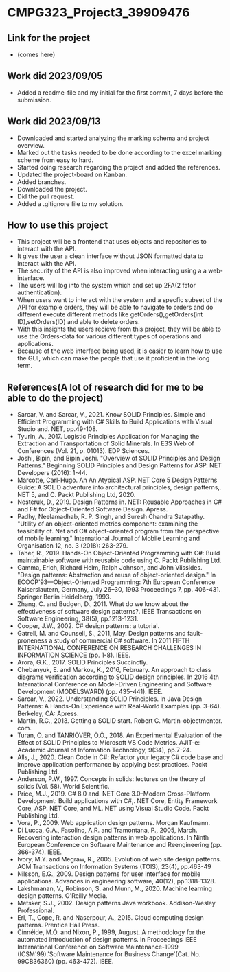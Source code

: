 # CMPG323_Project3_39909476
## Link for the project
- (comes here)
## Work did 2023/09/05
- Added a readme-file and my initial for the first commit, 7 days before the submission.
## Work did 2023/09/13
- Downloaded and started analyzing the marking schema and project overview.
- Marked out the tasks needed to be done according to the excel marking scheme from easy to hard.
- Started doing research regarding the project and added the references.
- Updated the project-board on Kanban.
- Added branches.
- Downloaded the project.
- Did the pull request.
- Added a .gitignore file to my solution.
## How to use this project
- This project will be a frontend that uses objects and repositories to interact with the API.
- It gives the user a clean interface without JSON formatted data to interact with the API.
- The security of the API is also improved when interacting using a a web-interface.
- The users will log into the system which and set up 2FA(2 fator authentication).
- When users want to interact with the system and a specfic subset of the API for example orders, they will be able to navigate to orders and do different execute different methods like getOrders(),getOrders(int ID),setOrders(ID) and able to delete orders.
- With this insights the users recieve from this project, they will be able to use the Orders-data for various different types of operations and applications.
- Because of the web interface being used, it is easier to learn how to use the GUI, which can make the people that use it proficient in the long term.
## References(A lot of research did for me to be able to do the project)
- Sarcar, V. and Sarcar, V., 2021. Know SOLID Principles. Simple and Efficient Programming with C# Skills to Build Applications with Visual Studio and. NET, pp.49-108.
- Tyurin, A., 2017. Logistic Principles Application for Managing the Extraction and Transportation of Solid Minerals. In E3S Web of Conferences (Vol. 21, p. 01013). EDP Sciences.
- Joshi, Bipin, and Bipin Joshi. "Overview of SOLID Principles and Design Patterns." Beginning SOLID Principles and Design Patterns for ASP. NET Developers (2016): 1-44.
- Marcotte, Carl-Hugo. An An Atypical ASP. NET Core 5 Design Patterns Guide: A SOLID adventure into architectural principles, design patterns,. NET 5, and C. Packt Publishing Ltd, 2020.
- Nesteruk, D., 2019. Design Patterns in. NET: Reusable Approaches in C# and F# for Object-Oriented Software Design. Apress.
- Padhy, Neelamadhab, R. P. Singh, and Suresh Chandra Satapathy. "Utility of an object-oriented metrics component: examining the feasibility of. Net and C# object-oriented program from the perspective of mobile learning." International Journal of Mobile Learning and Organisation 12, no. 3 (2018): 263-279.
- Taher, R., 2019. Hands-On Object-Oriented Programming with C#: Build maintainable software with reusable code using C. Packt Publishing Ltd.
- Gamma, Erich, Richard Helm, Ralph Johnson, and John Vlissides. "Design patterns: Abstraction and reuse of object-oriented design." In ECOOP’93—Object-Oriented Programming: 7th European Conference Kaiserslautern, Germany, July 26–30, 1993 Proceedings 7, pp. 406-431. Springer Berlin Heidelberg, 1993.
- Zhang, C. and Budgen, D., 2011. What do we know about the effectiveness of software design patterns?. IEEE Transactions on Software Engineering, 38(5), pp.1213-1231.
- Cooper, J.W., 2002. C# design patterns: a tutorial.
- Gatrell, M. and Counsell, S., 2011, May. Design patterns and fault-proneness a study of commercial C# software. In 2011 FIFTH INTERNATIONAL CONFERENCE ON RESEARCH CHALLENGES IN INFORMATION SCIENCE (pp. 1-8). IEEE.
- Arora, G.K., 2017. SOLID Principles Succinctly.
- Chebanyuk, E. and Markov, K., 2016, February. An approach to class diagrams verification according to SOLID design principles. In 2016 4th International Conference on Model-Driven Engineering and Software Development (MODELSWARD) (pp. 435-441). IEEE.
- Sarcar, V., 2022. Understanding SOLID Principles. In Java Design Patterns: A Hands-On Experience with Real-World Examples (pp. 3-64). Berkeley, CA: Apress.
- Martin, R.C., 2013. Getting a SOLID start. Robert C. Martin-objectmentor. com.
- Turan, O. and TANRIÖVER, Ö.Ö., 2018. An Experimental Evaluation of the Effect of SOLID Principles to Microsoft VS Code Metrics. AJIT-e: Academic Journal of Information Technology, 9(34), pp.7-24.
- Alls, J., 2020. Clean Code in C#: Refactor your legacy C# code base and improve application performance by applying best practices. Packt Publishing Ltd.
- Anderson, P.W., 1997. Concepts in solids: lectures on the theory of solids (Vol. 58). World Scientific.
- Price, M.J., 2019. C# 8.0 and. NET Core 3.0–Modern Cross-Platform Development: Build applications with C#,. NET Core, Entity Framework Core, ASP. NET Core, and ML. NET using Visual Studio Code. Packt Publishing Ltd.
- Vora, P., 2009. Web application design patterns. Morgan Kaufmann.
- Di Lucca, G.A., Fasolino, A.R. and Tramontana, P., 2005, March. Recovering interaction design patterns in web applications. In Ninth European Conference on Software Maintenance and Reengineering (pp. 366-374). IEEE.
- Ivory, M.Y. and Megraw, R., 2005. Evolution of web site design patterns. ACM Transactions on Information Systems (TOIS), 23(4), pp.463-49
- Nilsson, E.G., 2009. Design patterns for user interface for mobile applications. Advances in engineering software, 40(12), pp.1318-1328.
- Lakshmanan, V., Robinson, S. and Munn, M., 2020. Machine learning design patterns. O'Reilly Media.
- Metsker, S.J., 2002. Design patterns Java workbook. Addison-Wesley Professional.
- Erl, T., Cope, R. and Naserpour, A., 2015. Cloud computing design patterns. Prentice Hall Press.
- Cinnéide, M.Ó. and Nixon, P., 1999, August. A methodology for the automated introduction of design patterns. In Proceedings IEEE International Conference on Software Maintenance-1999 (ICSM'99).'Software Maintenance for Business Change'(Cat. No. 99CB36360) (pp. 463-472). IEEE.

